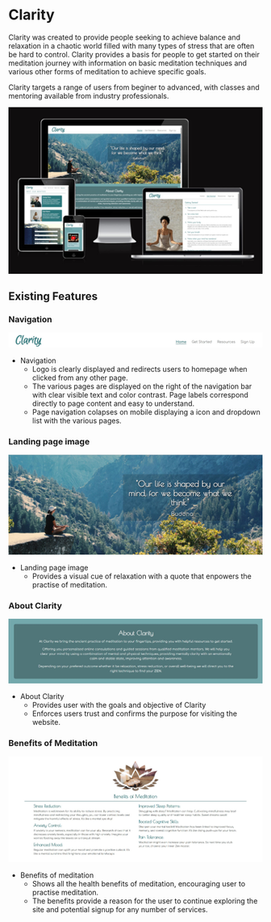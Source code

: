# Clarity
Clarity was created to provide people seeking to achieve balance and relaxation in a chaotic world filled with many types of stress that are often be hard to control. Clarity provides a basis for people to get started on their meditation journey with information on basic meditation techniques and various other forms of meditation to achieve specific goals.

Clarity targets a range of users from beginer to advanced, with classes and mentoring available from industry professionals.  

![Clarity website display on various platforms](/assests/images/Readme-images/Clarity-responsive-layout.jpg)

## Existing Features

### Navigation

![Clarity Navigation bar image](/assests/images/Readme-images/Clarity-navigation-bar.jpg)

- Navigation
  - Logo is clearly displayed and redirects users to homepage when clicked from any other page.
  - The various pages are displayed on the right of the navigation bar with clear visible text and color contrast. Page labels correspond directly to page content and easy to understand.
  - Page navigation colapses on mobile displaying a icon and dropdown list with the various pages.

### Landing page image

![Clarity landing page banner image](/assests/images/Readme-images/Landing-page-image.jpg)

- Landing page image
    - Provides a visual cue of relaxation with a quote that enpowers the practise of meditation.

### About Clarity

![About Clarity image](/assests/images/Readme-images/About-Clarity.jpg)

- About Clarity
    - Provides user with the goals and objective of Clarity
    - Enforces users trust and confirms the purpose for visiting the website.

### Benefits of Meditation

![Benefits of Meditation image](/assests/images/Readme-images/Meditation-benefits.jpg)

- Benefits of meditation
    - Shows all the health benefits of meditation, encouraging user to practise meditation.
    - The benefits provide a reason for the user to continue exploring the site and potential signup for any number of services. 